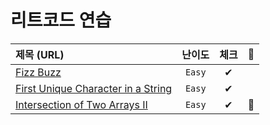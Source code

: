 # 리트코드 연습 


|       제목 (URL)                      | 난이도 | 체크 	| 💪    |
|:------------------------------------------------	|:----:	|:----:	|:----:	|
| [Fizz Buzz](https://leetcode.com/problems/fizz-buzz/) |  `Easy`  |   ✔   	|  |
| [First Unique Character in a String](https://leetcode.com/problems/first-unique-character-in-a-string/)|  `Easy`  |  ✔  |  |
| [Intersection of Two Arrays II](https://leetcode.com/problems/intersection-of-two-arrays-ii/)|  `Easy`  |  ✔  | 💪  |



